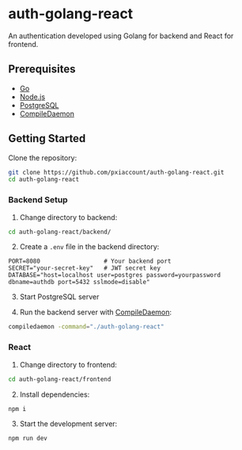 # auth-golang-react

An authentication developed using Golang for backend and React for frontend.

## Prerequisites

- [Go](https://go.dev/)
- [Node.js](https://nodejs.org/)
- [PostgreSQL](https://www.postgresql.org/)
- [CompileDaemon](https://github.com/githubnemo/CompileDaemon)

## Getting Started

Clone the repository:
```bash
git clone https://github.com/pxiaccount/auth-golang-react.git
cd auth-golang-react
```

### Backend Setup

1. Change directory to backend:
```bash
cd auth-golang-react/backend/
```

2. Create a `.env` file in the backend directory:
```env
PORT=8080                  # Your backend port
SECRET="your-secret-key"   # JWT secret key
DATABASE="host=localhost user=postgres password=yourpassword dbname=authdb port=5432 sslmode=disable"
```

3. Start PostgreSQL server

4. Run the backend server with [CompileDaemon](https://github.com/githubnemo/CompileDaemon):
```bash
compiledaemon -command="./auth-golang-react"
```

### React

1. Change directory to frontend:
```bash
cd auth-golang-react/frontend
```

2. Install dependencies:
```bash
npm i
```

3. Start the development server:
```bash
npm run dev
```